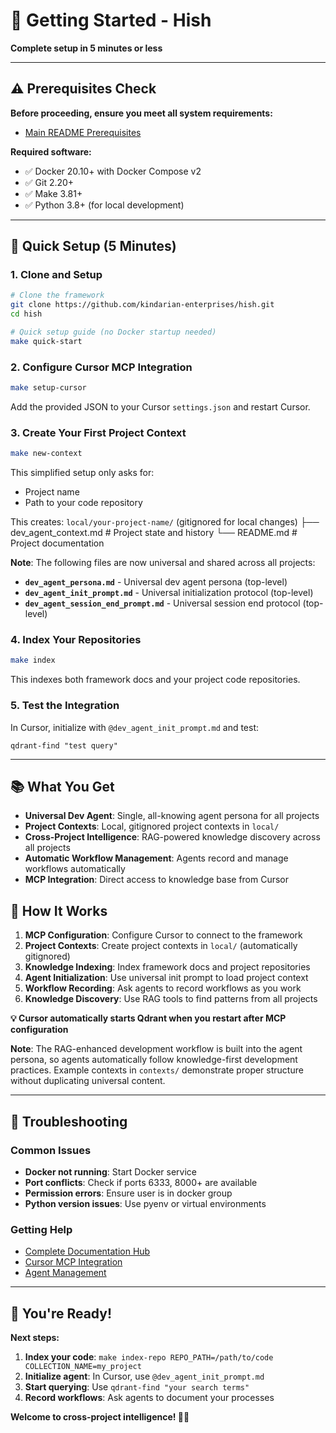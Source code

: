 # 🚀 Getting Started - Hish

**Complete setup in 5 minutes or less**

---

## ⚠️ **Prerequisites Check**

**Before proceeding, ensure you meet all system requirements:**
- [Main README Prerequisites](../README.md#-prerequisites---read-before-starting)

**Required software:**
- ✅ Docker 20.10+ with Docker Compose v2
- ✅ Git 2.20+
- ✅ Make 3.81+
- ✅ Python 3.8+ (for local development)

---

## 🎯 **Quick Setup (5 Minutes)**

### **1. Clone and Setup**
```bash
# Clone the framework
git clone https://github.com/kindarian-enterprises/hish.git
cd hish

# Quick setup guide (no Docker startup needed)
make quick-start
```

### **2. Configure Cursor MCP Integration** 
```bash
make setup-cursor
```

Add the provided JSON to your Cursor `settings.json` and restart Cursor.

### **3. Create Your First Project Context**
```bash
make new-context
```

This simplified setup only asks for:
- Project name
- Path to your code repository

This creates: `local/your-project-name/` (gitignored for local changes)
├── dev_agent_context.md      # Project state and history
└── README.md                 # Project documentation

**Note**: The following files are now universal and shared across all projects:
- **`dev_agent_persona.md`** - Universal dev agent persona (top-level)
- **`dev_agent_init_prompt.md`** - Universal initialization protocol (top-level)
- **`dev_agent_session_end_prompt.md`** - Universal session end protocol (top-level)

### **4. Index Your Repositories**
```bash
make index
```

This indexes both framework docs and your project code repositories.

### **5. Test the Integration**
In Cursor, initialize with `@dev_agent_init_prompt.md` and test:
```
qdrant-find "test query"
```

---

## 📚 **What You Get**

- **Universal Dev Agent**: Single, all-knowing agent persona for all projects
- **Project Contexts**: Local, gitignored project contexts in `local/`
- **Cross-Project Intelligence**: RAG-powered knowledge discovery across all projects
- **Automatic Workflow Management**: Agents record and manage workflows automatically
- **MCP Integration**: Direct access to knowledge base from Cursor

## 🔄 **How It Works**

1. **MCP Configuration**: Configure Cursor to connect to the framework
2. **Project Contexts**: Create project contexts in `local/` (automatically gitignored)  
3. **Knowledge Indexing**: Index framework docs and project repositories
4. **Agent Initialization**: Use universal init prompt to load project context
5. **Workflow Recording**: Ask agents to record workflows as you work
6. **Knowledge Discovery**: Use RAG tools to find patterns from all projects

**💡 Cursor automatically starts Qdrant when you restart after MCP configuration**

**Note**: The RAG-enhanced development workflow is built into the agent persona, so agents automatically follow knowledge-first development practices. Example contexts in `contexts/` demonstrate proper structure without duplicating universal content.

---

## 🚨 **Troubleshooting**

### **Common Issues**
- **Docker not running**: Start Docker service
- **Port conflicts**: Check if ports 6333, 8000+ are available
- **Permission errors**: Ensure user is in docker group
- **Python version issues**: Use pyenv or virtual environments

### **Getting Help**
- [Complete Documentation Hub](../README.md)
- [Cursor MCP Integration](cursor-mcp-integration.md)
- [Agent Management](../agent-management/directing-agents.md)

---

## 🎉 **You're Ready!**

**Next steps:**
1. **Index your code**: `make index-repo REPO_PATH=/path/to/code COLLECTION_NAME=my_project`
2. **Initialize agent**: In Cursor, use `@dev_agent_init_prompt.md`
3. **Start querying**: Use `qdrant-find "your search terms"`
4. **Record workflows**: Ask agents to document your processes

**Welcome to cross-project intelligence! 🧠✨**
